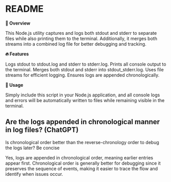 # README

**📜 Overview**

This Node.js utility captures and logs both stdout and stderr to separate files while also printing them to the terminal. Additionally, it merges both streams into a combined log file for better debugging and tracking.

**🔥 Features**

Logs stdout to stdout.log and stderr to stderr.log.
Prints all console output to the terminal.
Merges both stdout and stderr into stdout_stderr.log.
Uses file streams for efficient logging.
Ensures logs are appended chronologically.

**🚀 Usage**

Simply include this script in your Node.js application, and all console logs and errors will be automatically written to files while remaining visible in the terminal.

## Are the logs appended in chronological manner in log files? (ChatGPT)

Is chronological order better than the reverse-chronology order to debug the logs later? Be concise 

Yes, logs are appended in chronological order, meaning earlier entries appear first. Chronological order is generally better for debugging since it preserves the sequence of events, making it easier to trace the flow and identify when issues occur.